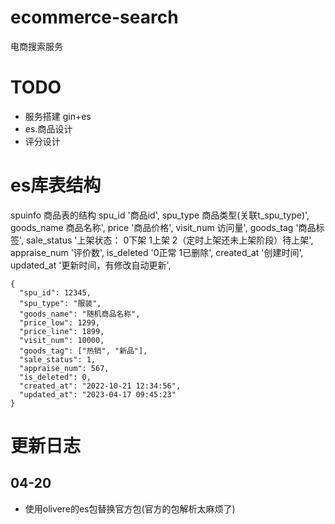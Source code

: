 # ecommerce-search
电商搜索服务

# TODO
- 服务搭建 gin+es
- es.商品设计
- 评分设计



# es库表结构
spuinfo
商品表的结构
    spu_id                '商品id',
    spu_type              商品类型(关联t_spu_type)',
    goods_name            商品名称',
    price                '商品价格',
    visit_num             访问量',
    goods_tag             '商品标签',
    sale_status           '上架状态： 0下架 1上架 2（定时上架还未上架阶段）待上架',
    appraise_num          '评价数',
    is_deleted            '0正常 1已删除',
    created_at            '创建时间',
    updated_at            '更新时间，有修改自动更新',
    
```
{
  "spu_id": 12345,
  "spu_type": "服装",
  "goods_name": "随机商品名称",
  "price_low": 1299,
  "price_line": 1899,
  "visit_num": 10000,
  "goods_tag": ["热销", "新品"],
  "sale_status": 1,
  "appraise_num": 567,
  "is_deleted": 0,
  "created_at": "2022-10-21 12:34:56",
  "updated_at": "2023-04-17 09:45:23"
}    
```


# 更新日志
## 04-20
- 使用olivere的es包替换官方包(官方的包解析太麻烦了)
